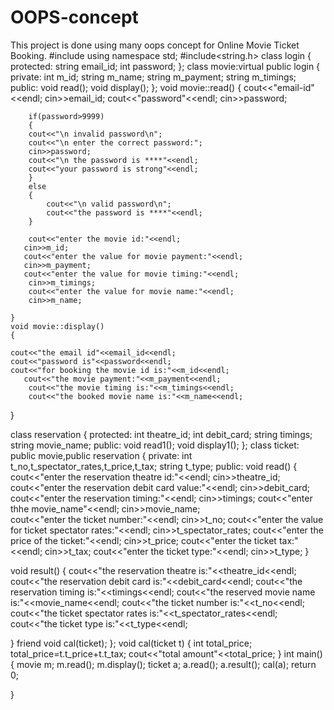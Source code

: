 # OOPS-concept
This project is done using many oops concept  for Online Movie Ticket Booking.
#include<iostream>
using namespace std;
#include<string.h>
class login
{
	protected:
		string email_id;
		int password;
};
class movie:virtual public login
{
	private:
	int	m_id;
	string m_name;
	string	m_payment;
	string	m_timings;
	public:
	void read();
	void display();
};
	void movie::read()
		{
		cout<<"email-id"<<endl;
		cin>>email_id;
		cout<<"password"<<endl;
		cin>>password;
		
		
		if(password>9999)
		{
		cout<<"\n invalid password\n";
		cout<<"\n enter the correct password:";
		cin>>password;
		cout<<"\n the password is ****"<<endl;
		cout<<"your password is strong"<<endl;
		}
		else 
		{
			cout<<"\n valid password\n";
			cout<<"the password is ****"<<endl;
		}

		cout<<"enter the movie id:"<<endl;
       cin>>m_id;
       cout<<"enter the value for movie payment:"<<endl;
       cin>>m_payment;
       cout<<"enter the value for movie timing:"<<endl;
        cin>>m_timings;
        cout<<"enter the value for movie name:"<<endl;
        cin>>m_name;
        
    }
	void movie::display()
	{
		
	cout<<"the email id"<<email_id<<endl;
	cout<<"password is"<<password<<endl;
	cout<<"for booking the movie id is:"<<m_id<<endl;
       cout<<"the movie payment:"<<m_payment<<endl;
        cout<<"the movie timing is:"<<m_timings<<endl;
        cout<<"the booked movie name is:"<<m_name<<endl;
}

class reservation
{
protected:
	int  theatre_id;
	int debit_card;
	string timings;
	string movie_name;
public:
void read1();
void display1();
};
class ticket: public movie,public reservation
{
private:
int t_no,t_spectator_rates,t_price,t_tax;
string t_type;
public:
void read()
{
	cout<<"enter the reservation theatre id:"<<endl;
	cin>>theatre_id;
	cout<<"enter  the  reservation  debit card value:"<<endl;
	cin>>debit_card;
	cout<<"enter the reservation timing:"<<endl;
	cin>>timings;
	cout<<"enter thhe movie_name"<<endl;
	cin>>movie_name;	
cout<<"enter the ticket number:"<<endl;
cin>>t_no;
cout<<"enter the  value for  ticket spectator  rates:"<<endl;
cin>>t_spectator_rates;
cout<<"enter the price of the ticket:"<<endl;
cin>>t_price;
cout<<"enter the ticket tax:"<<endl;
cin>>t_tax;
cout<<"enter the ticket type:"<<endl;
cin>>t_type;
}

void result()
{
	cout<<"the reservation theatre is:"<<theatre_id<<endl;
    cout<<"the reservation debit card is:"<<debit_card<<endl;
    cout<<"the reservation timing is:"<<timings<<endl;
     cout<<"the reserved movie name is:"<<movie_name<<endl;
        cout<<"the ticket number is:"<<t_no<<endl;
   cout<<"the ticket spectator rates is:"<<t_spectator_rates<<endl;
   cout<<"the ticket type is:"<<t_type<<endl; 

}
friend void cal(ticket);
};
void  cal(ticket t)
{
	int total_price;
	total_price=t.t_price+t.t_tax;
	cout<<"total amount"<<total_price;
}
int main()
{
	movie m;
	m.read();
	m.display();
	ticket a;
	a.read();
	a.result();
	cal(a);
	return 0;
	
}
